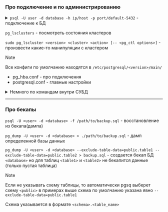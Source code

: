### Про подключение и по администрированию

<details>
  <summary><code>psql -U user -d database -h ip/host -p port/default-5432</code> - подключение к БД</summary>

- Флаги:
  - `-U` - Пользователь
  - `-d` - База
  - `-W` - Запрос ввода пароля
  - `-h` - Хост
  - `-p` - Порт

</details>

`pg_lsclusters` - посмотреть состояния кластеров

`sudo pg_lscluster <version> <cluster> <action> [-- <pg_ctl options>]` - произвести какие-то манипуляции с кластером

> [!NOTE]
> Все конфиги по умолчанию находятся в `/etc/postgresql/<version>/main/`
> - pg_hba.conf - про подключения
> - postgresql.conf - главные настройки

<details>
  <summary>Немного по командам внутри СУБД</summary>

> соответственно если БД находится в контейнере можно передать в него через `docker exec -it ... bash` не заходя в контейнер

- По командам уже внутри БД
  - `\l` - посмотреть список баз данных
  - `\c <db_name>` - выбрать БД
  - `\dt` - посмотреть таблицы в выбранной БД
    - возможно потребуется указать схему в формате `\dt <schema.*>`
  - `\dt+ <table_name>` - посмотреть подробную информацию по таблице
  - `\du` - посмотреть пользователей
  - `SELECT * FROM <table_name>;` - посмотреть структуру таблицы и содержимое
  - `CREATE USER <username> WITH PASSWORD '<password>';` - создать пользователя с паролем
  - `CREATE DATABASE database_name;` - создать БД
  - `GRANT ALL PRIVILEGES ON DATABASE database_name TO username;` - добавить права на таблицу пользователю (все)
  - `ALTER ROLE <user> <ROLE>;` - Добавить роль для пользователя (чтобы отнять `ALTER ROLE <user> NO<ROLE>;`)
    - `SUPERUSER`
    - `CREATEDB`
    - `CREATEROLE`
    - `LOGIN`
    - `...`
  
</details>

___

### Про бекапы

`psql -U <user> -d <database> -f /path/to/backup.sql` - восстановление из бекапа(дампа)

`pg_dump -U <user> -d <database> > ./path/to/backup.sql` - дамп определенной базы данных

`pg_dump -U <user> -d <database> --exclude-table-data=public.table1 --exclude-table-data=public.table2 > backup.sql` - создается бекап БД `<database>` но для таблиц `<table1>` и `<table2>` не бекапится данные (только пустая таблица)

>[!NOTE]
>Если не указывать схему таблицы, то автоматически pgsq выберет схему `<public>` в примерах выше схема по умолчанию указана явно `--exclude-table-data=public.table1`
>
>Схема указывается в формате `<schema>.<table_name>`
